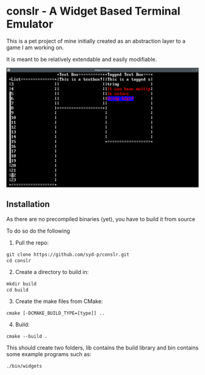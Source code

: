 # conslr - A Widget Based Terminal Emulator
This is a pet project of mine initially created as an abstraction layer to a game I am working on.

It is meant to be relatively extendable and easily modifiable.

![Example of conslr being used](https://github.com/syd-p/conslr/blob/master/res/widgetsexample.png)

## Installation
As there are no precompiled binaries (yet), you have to build it from source

To do so do the following
1. Pull the repo:
```
git clone https://github.com/syd-p/conslr.git
cd conslr
```
2. Create a directory to build in:
```
mkdir build 
cd build
```
3. Create the make files from CMake:
```
cmake [-DCMAKE_BUILD_TYPE=[type]] ..
```
4. Build:
```
cmake --build .
```
This should create two folders, lib contains the build library and bin contains some example programs such as:
```
./bin/widgets
```
